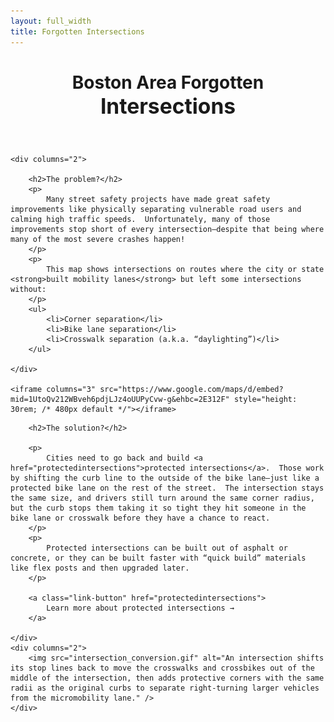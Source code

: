```yaml
---
layout: full_width
title: Forgotten Intersections
---
```


<header style="margin-inline-start: 0;">
	<h1>
		Boston Area Forgotten
		<br />
		<big>Intersections</big>
	</h1>
</header>

<section class="multi-column-row">
	
	<div columns="2">
		
		<h2>The problem?</h2>
		<p>
			Many street safety projects have made great safety improvements like physically separating vulnerable road users and calming high traffic speeds.  Unfortunately, many of those improvements stop short of every intersection—despite that being where many of the most severe crashes happen!
		</p>
		<p>
			This map shows intersections on routes where the city or state <strong>built mobility lanes</strong> but left some intersections without:
		</p>
		<ul>
			<li>Corner separation</li>
			<li>Bike lane separation</li>
			<li>Crosswalk separation (a.k.a. “daylighting”)</li>
		</ul>
		
	</div>
	
	<iframe columns="3" src="https://www.google.com/maps/d/embed?mid=1UtoQv212WBveh6pdjLJz4oUUPyCvw-g&ehbc=2E312F" style="height: 30rem; /* 480px default */"></iframe>
	
</section>
<section class="multi-column-row">
	<div columns="3">
		
		<h2>The solution?</h2>
		
		<p>
			Cities need to go back and build <a href="protectedintersections">protected intersections</a>.  Those work by shifting the curb line to the outside of the bike lane—just like a protected bike lane on the rest of the street.  The intersection stays the same size, and drivers still turn around the same corner radius, but the curb stops them taking it so tight they hit someone in the bike lane or crosswalk before they have a chance to react.
		</p>
		<p>
			Protected intersections can be built out of asphalt or concrete, or they can be built faster with “quick build” materials like flex posts and then upgraded later.
		</p>
		
		<a class="link-button" href="protectedintersections">
			Learn more about protected intersections →
		</a>
		
	</div>
	<div columns="2">
		<img src="intersection_conversion.gif" alt="An intersection shifts its stop lines back to move the crosswalks and crossbikes out of the middle of the intersection, then adds protective corners with the same radii as the original curbs to separate right-turning larger vehicles from the micromobility lane." />
	</div>
</section>
